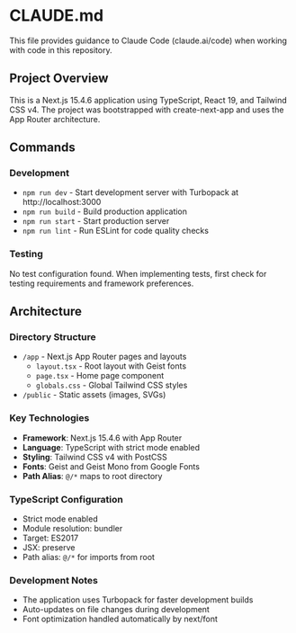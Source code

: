 # CLAUDE.md

This file provides guidance to Claude Code (claude.ai/code) when working with code in this repository.

## Project Overview
This is a Next.js 15.4.6 application using TypeScript, React 19, and Tailwind CSS v4. The project was bootstrapped with create-next-app and uses the App Router architecture.

## Commands

### Development
- `npm run dev` - Start development server with Turbopack at http://localhost:3000
- `npm run build` - Build production application
- `npm run start` - Start production server
- `npm run lint` - Run ESLint for code quality checks

### Testing
No test configuration found. When implementing tests, first check for testing requirements and framework preferences.

## Architecture

### Directory Structure
- `/app` - Next.js App Router pages and layouts
  - `layout.tsx` - Root layout with Geist fonts
  - `page.tsx` - Home page component
  - `globals.css` - Global Tailwind CSS styles
- `/public` - Static assets (images, SVGs)

### Key Technologies
- **Framework**: Next.js 15.4.6 with App Router
- **Language**: TypeScript with strict mode enabled
- **Styling**: Tailwind CSS v4 with PostCSS
- **Fonts**: Geist and Geist Mono from Google Fonts
- **Path Alias**: `@/*` maps to root directory

### TypeScript Configuration
- Strict mode enabled
- Module resolution: bundler
- Target: ES2017
- JSX: preserve
- Path alias: `@/*` for imports from root

### Development Notes
- The application uses Turbopack for faster development builds
- Auto-updates on file changes during development
- Font optimization handled automatically by next/font